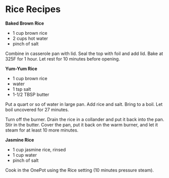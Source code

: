 # Rice Recipes

**Baked Brown Rice**

- 1 cup brown rice
- 2 cups hot water
- pinch of salt

Combine in casserole pan with lid. Seal the top with foil and add lid.
Bake at 325F for 1 hour. Let rest for 10 minutes before opening.

**Yum-Yum Rice**

- 1 cup brown rice 
- water
- 1 tsp salt
- 1-1/2 TBSP butter

Put a quart or so of water in large pan. Add rice and salt.
Bring to a boil. Let boil uncovered for 27 minutes.

Turn off the burner. Drain the rice in a collander and put it back into
the pan. Stir in the butter. Cover the pan, put it back on the warm
burner, and let it steam for at least 10 more minutes.

**Jasmine Rice**

- 1 cup jasmine rice, rinsed
- 1 cup water 
- pinch of salt

Cook in the OnePot using the Rice setting (10 minutes pressure steam).
